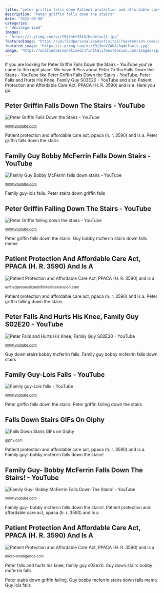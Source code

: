 ```yaml
---
title: "peter griffin falls down Patient protection and affordable care act, ppaca (h. r. 3590) and is a"
description: "Peter griffin falls down the stairs"
date: "2022-08-08"
categories:
- "Uncategorized"
images:
- "https://i.ytimg.com/vi/Y9j3heYZAk8/hqdefault.jpg"
featuredImage: "https://unifiedpersonalizedinfinitelifeextension.com/images/space-landing-on-Mars.jpg"
featured_image: "https://i.ytimg.com/vi/Y9j3heYZAk8/hqdefault.jpg"
image: "https://unifiedpersonalizedinfinitelifeextension.com/images/space-landing-on-Mars.jpg"
---
```


If you are looking for Peter Griffin Falls Down the Stairs - YouTube you've came to the right place. We have 9 Pics about Peter Griffin Falls Down the Stairs - YouTube like Peter Griffin Falls Down the Stairs - YouTube, Peter Falls and Hurts His Knee, Family Guy S02E20 - YouTube and also Patient Protection and Affordable Care Act, PPACA (H. R. 3590) and is a. Here you go:

## Peter Griffin Falls Down The Stairs - YouTube

![Peter Griffin Falls Down the Stairs - YouTube](https://i.ytimg.com/vi/C7CdeK__GmA/maxresdefault.jpg "Family guy-lois falls")

<small>www.youtube.com</small>

Patient protection and affordable care act, ppaca (h. r. 3590) and is a. Peter griffin falls down the stairs

## Family Guy Bobby McFerrin Falls Down Stairs - YouTube

![Family Guy Bobby McFerrin falls down stairs - YouTube](https://i.ytimg.com/vi/aSHalUwk6cE/hqdefault.jpg "Family guy bobby mcferrin falls down stairs")

<small>www.youtube.com</small>

Family guy-lois falls. Peter stairs down griffin falls

## Peter Griffin Falling Down The Stairs - YouTube

![Peter Griffin falling down the stairs - YouTube](https://i.ytimg.com/vi/pjNso9BBA6o/maxresdefault.jpg "Family guy- bobby mcferrin falls down the stairs!")

<small>www.youtube.com</small>

Peter griffin falls down the stairs. Guy bobby mcferrin stairs down falls meme

## Patient Protection And Affordable Care Act, PPACA (H. R. 3590) And Is A

![Patient Protection and Affordable Care Act, PPACA (H. R. 3590) and is a](https://unifiedpersonalizedinfinitelifeextension.com/images/space-landing-on-Mars.jpg "Guy bobby mcferrin stairs down falls meme")

<small>unifiedpersonalizedinfinitelifeextension.com</small>

Patient protection and affordable care act, ppaca (h. r. 3590) and is a. Peter griffin falling down the stairs

## Peter Falls And Hurts His Knee, Family Guy S02E20 - YouTube

![Peter Falls and Hurts His Knee, Family Guy S02E20 - YouTube](https://i.ytimg.com/vi/Y9j3heYZAk8/hqdefault.jpg "Peter stairs down griffin falls")

<small>www.youtube.com</small>

Guy down stairs bobby mcferrin falls. Family guy bobby mcferrin falls down stairs

## Family Guy-Lois Falls - YouTube

![Family guy-Lois falls - YouTube](https://i.ytimg.com/vi/jjaPFDX8A4g/maxresdefault.jpg "Guy bobby mcferrin stairs down falls meme")

<small>www.youtube.com</small>

Peter griffin falls down the stairs. Peter griffin falling down the stairs

## Falls Down Stairs GIFs On Giphy

![Falls Down Stairs GIFs on Giphy](http://media3.giphy.com/media/1o7gDpI5m2By0/200_s.gif "Peter falls and hurts his knee, family guy s02e20")

<small>giphy.com</small>

Patient protection and affordable care act, ppaca (h. r. 3590) and is a. Family guy- bobby mcferrin falls down the stairs!

## Family Guy- Bobby McFerrin Falls Down The Stairs! - YouTube

![Family Guy- Bobby McFerrin Falls Down The Stairs! - YouTube](https://i.ytimg.com/vi/Gdiwz51Vk4E/hqdefault.jpg "Falls down stairs gifs on giphy")

<small>www.youtube.com</small>

Family guy- bobby mcferrin falls down the stairs!. Patient protection and affordable care act, ppaca (h. r. 3590) and is a

## Patient Protection And Affordable Care Act, PPACA (H. R. 3590) And Is A

![Patient Protection and Affordable Care Act, PPACA (H. R. 3590) and is a](https://micro-intelligence.com/images/SpaceX-landing-06-30-20.jpg "Peter stairs down griffin falling")

<small>micro-intelligence.com</small>

Peter falls and hurts his knee, family guy s02e20. Guy down stairs bobby mcferrin falls

Peter stairs down griffin falling. Guy bobby mcferrin stairs down falls meme. Guy lois falls

